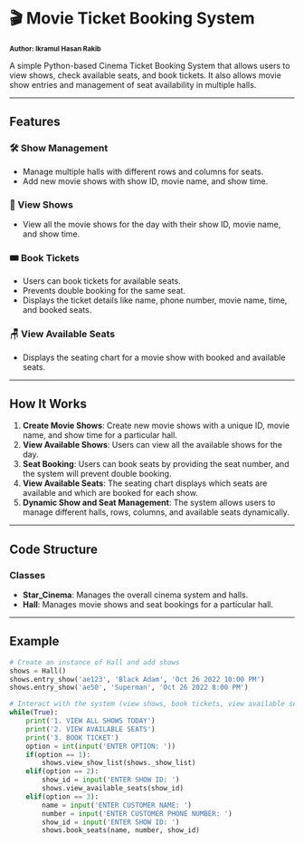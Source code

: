 # 🎬 Movie Ticket Booking System
<sub><b>Author: Ikramul Hasan Rakib</b></sub>

A simple Python-based Cinema Ticket Booking System that allows users to view shows, check available seats, and book tickets. It also allows movie show entries and management of seat availability in multiple halls.

---

## Features

### 🛠️ Show Management
- Manage multiple halls with different rows and columns for seats.
- Add new movie shows with show ID, movie name, and show time.
  
### 📅 View Shows
- View all the movie shows for the day with their show ID, movie name, and show time.

### 🎟️ Book Tickets
- Users can book tickets for available seats.
- Prevents double booking for the same seat.
- Displays the ticket details like name, phone number, movie name, time, and booked seats.

### 🪑 View Available Seats
- Displays the seating chart for a movie show with booked and available seats.

---

## How It Works

1. **Create Movie Shows**: Create new movie shows with a unique ID, movie name, and show time for a particular hall.
2. **View Available Shows**: Users can view all the available shows for the day.
3. **Seat Booking**: Users can book seats by providing the seat number, and the system will prevent double booking.
4. **View Available Seats**: The seating chart displays which seats are available and which are booked for each show.
5. **Dynamic Show and Seat Management**: The system allows users to manage different halls, rows, columns, and available seats dynamically.

---

## Code Structure

### Classes

- **Star_Cinema**: Manages the overall cinema system and halls.
- **Hall**: Manages movie shows and seat bookings for a particular hall.

---

## Example

```python
# Create an instance of Hall and add shows
shows = Hall()
shows.entry_show('ae123', 'Black Adam', 'Oct 26 2022 10:00 PM')
shows.entry_show('ae50', 'Superman', 'Oct 26 2022 8:00 PM')

# Interact with the system (view shows, book tickets, view available seats)
while(True):
    print('1. VIEW ALL SHOWS TODAY')
    print('2. VIEW AVAILABLE SEATS')
    print('3. BOOK TICKET')
    option = int(input('ENTER OPTION: '))
    if(option == 1):
        shows.view_show_list(shows._show_list)
    elif(option == 2):
        show_id = input('ENTER SHOW ID: ')
        shows.view_available_seats(show_id)
    elif(option == 3):
        name = input('ENTER CUSTOMER NAME: ')
        number = input('ENTER CUSTOMER PHONE NUMBER: ')
        show_id = input('ENTER SHOW ID: ')
        shows.book_seats(name, number, show_id)

